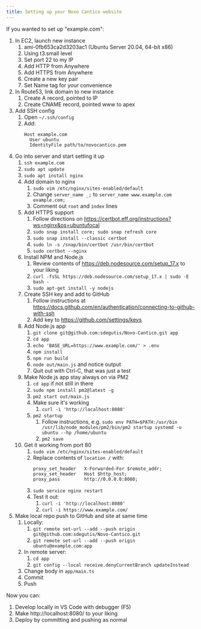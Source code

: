 ```yaml
---
title: Setting up your Novo Cantico website
---
```


If you wanted to set up "example.com":

1. In EC2, launch new instance
   1. ami-0fb653ca2d3203ac1 (Ubuntu Server 20.04, 64-bit x86)
   2. Using t3.small level
   4. Set port 22 to my IP
   5. Add HTTP from Anywhere
   6. Add HTTPS from Anywhere
   7. Create a new key pair
   8. Set Name tag for your convenience
3. In Route53, link domain to new instance
   1. Create A record, pointed to IP
   2. Create CNAME record, pointed www to apex
4. Add SSH config
   1. Open `~/.ssh/config`
   2. Add:
      ```
      Host example.com
        User ubuntu
        IdentityFile path/to/novocantico.pem
      ```
5. Go into server and start setting it up
   1. `ssh example.com`
   2. `sudo apt update`
   3. `sudo apt install nginx`
   4. Add domain to nginx
      1. `sudo vim /etc/nginx/sites-enabled/default`
      2. Change `server_name _;` to `server_name www.example.com example.com;`
      3. Comment out `root` and `index` lines
   5. Add HTTPS support
      1. Follow directions on https://certbot.eff.org/instructions?ws=nginx&os=ubuntufocal
      2. `sudo snap install core; sudo snap refresh core`
      3. `sudo snap install --classic certbot`
      4. `sudo ln -s /snap/bin/certbot /usr/bin/certbot`
      5. `sudo certbot --nginx`
   6. Install NPM and Node.js
      1. Review contents of https://deb.nodesource.com/setup_17.x to your liking
      2. `curl -fsSL https://deb.nodesource.com/setup_17.x | sudo -E bash -`
      3. `sudo apt-get install -y nodejs`
   7. Create SSH key and add to GitHub
      1. Follow instructions at https://docs.github.com/en/authentication/connecting-to-github-with-ssh
      2. Add key to https://github.com/settings/keys
   8. Add Node.js app
      1. `git clone git@github.com:sdegutis/Novo-Cantico.git app`
      2. `cd app`
      3. `echo 'BASE_URL=https://www.example.com/' > .env`
      4. `npm install`
      5. `npm run build`
      6. `node out/main.js` and notice output
      7. Quit out with Ctrl-C, that was just a test
   9. Make Node.js app stay always on via PM2
      1.  `cd app` if not still in there
      2. `sudo npm install pm2@latest -g`
      3. `pm2 start out/main.js`
      4. Make sure it's working
         1. `curl -i 'http://localhost:8080'`
      5. `pm2 startup`
         1. Follow instructions, e.g. `sudo env PATH=$PATH:/usr/bin /usr/lib/node_modules/pm2/bin/pm2 startup systemd -u ubuntu --hp /home/ubuntu`
         3. `pm2 save`
   10. Get it working from port 80
       1. `sudo vim /etc/nginx/sites-enabled/default`
       2. Replace contents of `location /` with:
          ```
          proxy_set_header   X-Forwarded-For $remote_addr;
          proxy_set_header   Host $http_host;
          proxy_pass         http://0.0.0.0:8080;
          ```
       3. `sudo service nginx restart`
       4. Test it out:
          1. `curl -i 'http://localhost:8080'`
          2. `curl -i https://www.example.com/`
6. Make local repo push to GitHub and site at same time
   1. Locally:
      1. `git remote set-url --add --push origin git@github.com:sdegutis/Novo-Cantico.git`
      2. `git remote set-url --add --push origin ubuntu@example.com:app`
   2. In remote server:
      1. `cd app`
      2. `git config --local receive.denyCurrentBranch updateInstead`
   3. Change body in `app/main.ts`
   4. Commit
   5. Push

Now you can:

1. Develop locally in VS Code with debugger (F5)
2. Make http://localhost:8080/ to your liking
3. Deploy by committing and pushing as normal
